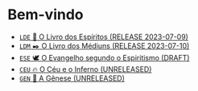 # Bem-vindo
                     

- <a href="https://sergioshklr.github.io/LDE/releases/LDE-v2023-07-13.html" target="_blank"><code>LDE</code> 👻 O Livro dos Espíritos (RELEASE 2023-07-09)</a>
- <a href="https://sergioshklr.github.io/LDM/releases/LDM-v2023-07-10.html" target="_blank"><code>LDM</code> ✒️ O Livro dos Médiuns (RELEASE 2023-07-10)</a>
- <a href="https://sergioshklr.github.io/ESE/draft/ESE-draft.html" target="_blank"><code>ESE</code> 🕊️ O Evangelho segundo o Espiritismo (DRAFT)</a>
- <a href="" target="_blank"><code>CEU</code> 🔥 O Céu e o Inferno (UNRELEASED)</a>
- <a href="" target="_blank"><code>GEN</code> 🌱 A Gênese (UNRELEASED)</a>


